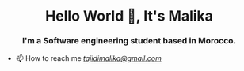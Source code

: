 <h1 align="center">Hello World 👋, It's Malika</h1>
<h3 align="center">I'm a Software engineering student based in Morocco.</h3>

- 📫 How to reach me *tajidimalika@gmail.com*


